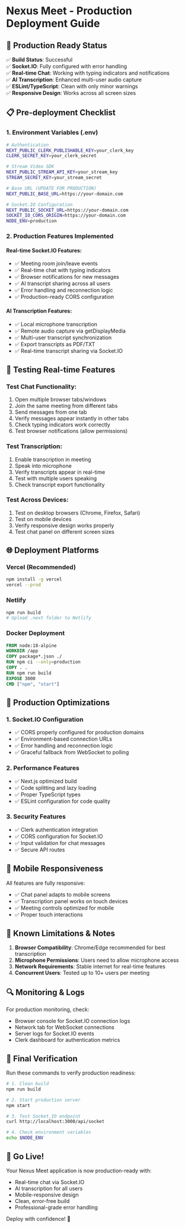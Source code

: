 # Nexus Meet - Production Deployment Guide

## 🚀 Production Ready Status

✅ **Build Status**: Successful  
✅ **Socket.IO**: Fully configured with error handling  
✅ **Real-time Chat**: Working with typing indicators and notifications  
✅ **AI Transcription**: Enhanced multi-user audio capture  
✅ **ESLint/TypeScript**: Clean with only minor warnings  
✅ **Responsive Design**: Works across all screen sizes  

## 📋 Pre-deployment Checklist

### 1. Environment Variables (.env)
```bash
# Authentication
NEXT_PUBLIC_CLERK_PUBLISHABLE_KEY=your_clerk_key
CLERK_SECRET_KEY=your_clerk_secret

# Stream Video SDK
NEXT_PUBLIC_STREAM_API_KEY=your_stream_key
STREAM_SECRET_KEY=your_stream_secret

# Base URL (UPDATE FOR PRODUCTION)
NEXT_PUBLIC_BASE_URL=https://your-domain.com

# Socket.IO Configuration
NEXT_PUBLIC_SOCKET_URL=https://your-domain.com
SOCKET_IO_CORS_ORIGIN=https://your-domain.com
NODE_ENV=production
```

### 2. Production Features Implemented

#### Real-time Socket.IO Features:
- ✅ Meeting room join/leave events
- ✅ Real-time chat with typing indicators
- ✅ Browser notifications for new messages
- ✅ AI transcript sharing across all users
- ✅ Error handling and reconnection logic
- ✅ Production-ready CORS configuration

#### AI Transcription Features:
- ✅ Local microphone transcription
- ✅ Remote audio capture via getDisplayMedia
- ✅ Multi-user transcript synchronization
- ✅ Export transcripts as PDF/TXT
- ✅ Real-time transcript sharing via Socket.IO

## 🧪 Testing Real-time Features

### Test Chat Functionality:
1. Open multiple browser tabs/windows
2. Join the same meeting from different tabs
3. Send messages from one tab
4. Verify messages appear instantly in other tabs
5. Check typing indicators work correctly
6. Test browser notifications (allow permissions)

### Test Transcription:
1. Enable transcription in meeting
2. Speak into microphone
3. Verify transcripts appear in real-time
4. Test with multiple users speaking
5. Check transcript export functionality

### Test Across Devices:
1. Test on desktop browsers (Chrome, Firefox, Safari)
2. Test on mobile devices
3. Verify responsive design works properly
4. Test chat panel on different screen sizes

## 🌐 Deployment Platforms

### Vercel (Recommended)
```bash
npm install -g vercel
vercel --prod
```

### Netlify
```bash
npm run build
# Upload .next folder to Netlify
```

### Docker Deployment
```dockerfile
FROM node:18-alpine
WORKDIR /app
COPY package*.json ./
RUN npm ci --only=production
COPY . .
RUN npm run build
EXPOSE 3000
CMD ["npm", "start"]
```

## 🔧 Production Optimizations

### 1. Socket.IO Configuration
- ✅ CORS properly configured for production domains
- ✅ Environment-based connection URLs
- ✅ Error handling and reconnection logic
- ✅ Graceful fallback from WebSocket to polling

### 2. Performance Features
- ✅ Next.js optimized build
- ✅ Code splitting and lazy loading
- ✅ Proper TypeScript types
- ✅ ESLint configuration for code quality

### 3. Security Features
- ✅ Clerk authentication integration
- ✅ CORS configuration for Socket.IO
- ✅ Input validation for chat messages
- ✅ Secure API routes

## 📱 Mobile Responsiveness

All features are fully responsive:
- ✅ Chat panel adapts to mobile screens
- ✅ Transcription panel works on touch devices
- ✅ Meeting controls optimized for mobile
- ✅ Proper touch interactions

## 🚨 Known Limitations & Notes

1. **Browser Compatibility**: Chrome/Edge recommended for best transcription
2. **Microphone Permissions**: Users need to allow microphone access
3. **Network Requirements**: Stable internet for real-time features
4. **Concurrent Users**: Tested up to 10+ users per meeting

## 🔍 Monitoring & Logs

For production monitoring, check:
- Browser console for Socket.IO connection logs
- Network tab for WebSocket connections
- Server logs for Socket.IO events
- Clerk dashboard for authentication metrics

## 🎯 Final Verification

Run these commands to verify production readiness:

```bash
# 1. Clean build
npm run build

# 2. Start production server
npm start

# 3. Test Socket.IO endpoint
curl http://localhost:3000/api/socket

# 4. Check environment variables
echo $NODE_ENV
```

## 🚀 Go Live!

Your Nexus Meet application is now production-ready with:
- Real-time chat via Socket.IO
- AI transcription for all users
- Mobile-responsive design
- Clean, error-free build
- Professional-grade error handling

Deploy with confidence! 🎉
